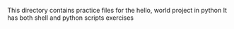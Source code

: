 This directory contains practice files for the hello, world project in python
It has both shell and python scripts exercises

